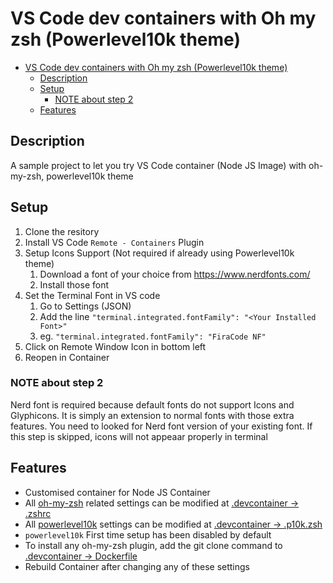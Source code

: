 # VS Code dev containers with Oh my zsh (Powerlevel10k theme)

- [VS Code dev containers with Oh my zsh (Powerlevel10k theme)](#vs-code-dev-containers-with-oh-my-zsh-powerlevel10k-theme)
  - [Description](#description)
  - [Setup](#setup)
    - [NOTE about step 2](#note-about-step-2)
  - [Features](#features)

## Description

A sample project to let you try VS Code container (Node JS Image) with oh-my-zsh, powerlevel10k theme

## Setup

1. Clone the resitory
2. Install VS Code `Remote - Containers` Plugin
3. Setup Icons Support (Not required if already using Powerlevel10k theme)
   1. Download a font of your choice from <https://www.nerdfonts.com/>
   2. Install those font
4. Set the Terminal Font in VS code
   1. Go to Settings (JSON)
   2. Add the line `"terminal.integrated.fontFamily": "<Your Installed Font>"`
   3. eg. `"terminal.integrated.fontFamily": "FiraCode NF"`
5. Click on Remote Window Icon in bottom left
6. Reopen in Container

### NOTE about step 2

Nerd font is required because default fonts do not support Icons and Glyphicons. It is simply an extension to normal fonts with those extra features. You need to looked for Nerd font version of your existing font. If this step is skipped, icons will not appeaar properly in terminal

## Features

- Customised container for Node JS Container
- All [oh-my-zsh](https://github.com/ohmyzsh/ohmyzsh) related settings can be modified at [.devcontainer -> .zshrc](.devcontainer/.zshrc)
- All [powerlevel10k](https://github.com/romkatv/powerlevel10k) settings can be modified at [.devcontainer -> .p10k.zsh](.devcontainer/.p10k.zsh)
- `powerlevel10k` First time setup has been disabled by default
- To install any oh-my-zsh plugin, add the git clone command to [.devcontainer -> Dockerfile](.devcontainer/Dockerfile)
- Rebuild Container after changing any of these settings
